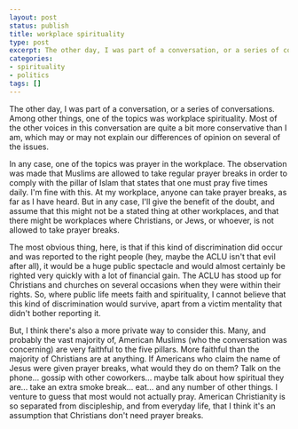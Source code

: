 ```yaml
---
layout: post
status: publish
title: workplace spirituality
type: post
excerpt: The other day, I was part of a conversation, or a series of conversations. Among other things, one of the topics was workplace spirituality. Most of the other voices in this conversation are quite a bit more conservative than I am, which may or may not explain our differences of opinion on several of the issues.
categories:
- spirituality
- politics
tags: []
---
```

The other day, I was part of a conversation, or a series of conversations. Among other things, one of the topics was workplace spirituality. Most of the other voices in this conversation are quite a bit more conservative than I am, which may or may not explain our differences of opinion on several of the issues.

In any case, one of the topics was prayer in the workplace. The observation was made that Muslims are allowed to take regular prayer breaks in order to comply with the pillar of Islam that states that one must pray five times daily. I'm fine with this. At my workplace, anyone can take prayer breaks, as far as I have heard. But in any case, I'll give the benefit of the doubt, and assume that this might not be a stated thing at other workplaces, and that there might be workplaces where Christians, or Jews, or whoever, is not allowed to take prayer breaks.

The most obvious thing, here, is that if this kind of discrimination did occur and was reported to the right people (hey, maybe the ACLU isn't that evil after all), it would be a huge public spectacle and would almost certainly be righted very quickly with a lot of financial gain. The ACLU has stood up for Christians and churches on several occasions when they were within their rights. So, where public life meets faith and spirituality, I cannot believe that this kind of discrimination would survive, apart from a victim mentality that didn't bother reporting it.

But, I think there's also a more private way to consider this. Many, and probably the vast majority of, American Muslims (who the conversation was concerning) are very faithful to the five pillars. More faithful than the majority of Christians are at anything. If Americans who claim the name of Jesus were given prayer breaks, what would they do on them? Talk on the phone... gossip with other coworkers... maybe talk about how spiritual they are... take an extra smoke break... eat... and any number of other things. I venture to guess that most would not actually pray. American Christianity is so separated from discipleship, and from everyday life, that I think it's an assumption that Christians don't need prayer breaks.

